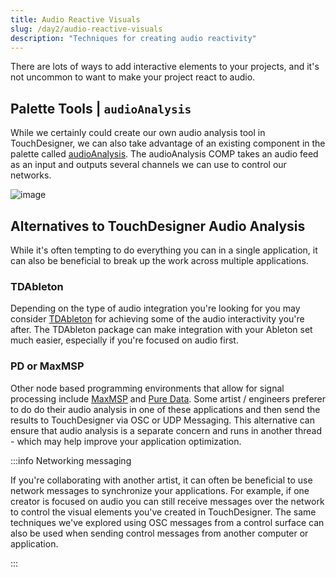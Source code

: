 ```yaml
---
title: Audio Reactive Visuals
slug: /day2/audio-reactive-visuals
description: "Techniques for creating audio reactivity"
---
```


There are lots of ways to add interactive elements to your projects, and it's not uncommon to want to make your project react to audio. 



## Palette Tools | `audioAnalysis`

While we certainly could create our own audio analysis tool in TouchDesigner, we can also take advantage of an existing component in the palette called [audioAnalysis]. The audioAnalysis COMP takes an audio feed as an input and outputs several channels we can use to control our networks.

![image](/img/day2/audio-reactivity-01.png)

## Alternatives to TouchDesigner Audio Analysis

While it's often tempting to do everything you can in a single application, it can also be beneficial to break up the work across multiple applications. 

### TDAbleton

Depending on the type of audio integration you're looking for you may consider [TDAbleton] for achieving some of the audio interactivity you're after. The TDAbleton package can make integration with your Ableton set much easier, especially if you're focused on audio first. 

### PD or MaxMSP

Other node based programming environments that allow for signal processing include [MaxMSP] and [Pure Data]. Some artist / engineers preferer to do do their audio analysis in one of these applications and then send the results to TouchDesigner via OSC or UDP Messaging. This alternative can ensure that audio analysis is a separate concern and runs in another thread - which may help improve your application optimization. 

:::info Networking messaging

If you're collaborating with another artist, it can often be beneficial to use network messages to synchronize your applications. For example, if one creator is focused on audio you can still receive messages over the network to control the visual elements you've created in TouchDesigner. The same techniques we've explored using OSC messages from a control surface can also be used when sending control messages from another computer or application. 

:::

<!-- links -->

[audioAnalysis]:https://docs.derivative.ca/Palette:audioAnalysis
[TDAbleton]:https://docs.derivative.ca/TDAbleton
[Pure Data]: https://puredata.info/
[MaxMSP]:https://cycling74.com/products/max
